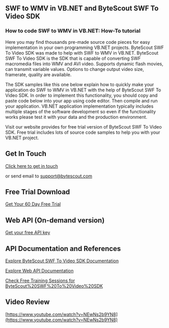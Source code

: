 ## SWF to WMV in VB.NET and ByteScout SWF To Video SDK

### How to code SWF to WMV in VB.NET: How-To tutorial

Here you may find thousands pre-made source code pieces for easy implementation in your own programming VB.NET projects. ByteScout SWF To Video SDK was made to help with SWF to WMV in VB.NET. ByteScout SWF To Video SDK is the SDK that is capable of converting SWF macromedia files into WMV and AVI video. Supports dynamic flash movies, can transmit variable values. Options to change output video size, framerate, quality are available.

The SDK samples like this one below explain how to quickly make your application do SWF to WMV in VB.NET with the help of ByteScout SWF To Video SDK. In order to implement this functionality, you should copy and paste code below into your app using code editor. Then compile and run your application. VB.NET application implementation typically includes multiple stages of the software development so even if the functionality works please test it with your data and the production environment.

Visit our website provides for free trial version of ByteScout SWF To Video SDK. Free trial includes lots of source code samples to help you with your VB.NET project.

## Get In Touch

[Click here to get in touch](https://bytescout.zendesk.com/hc/en-us/requests/new?subject=ByteScout%20SWF%20To%20Video%20SDK%20Question)

or send email to [support@bytescout.com](mailto:support@bytescout.com?subject=ByteScout%20SWF%20To%20Video%20SDK%20Question) 

## Free Trial Download

[Get Your 60 Day Free Trial](https://bytescout.com/download/web-installer?utm_source=github-readme)

## Web API (On-demand version)

[Get your free API key](https://pdf.co/documentation/api?utm_source=github-readme)

## API Documentation and References

[Explore ByteScout SWF To Video SDK Documentation](https://bytescout.com/documentation/index.html?utm_source=github-readme)

[Explore Web API Documentation](https://pdf.co/documentation/api?utm_source=github-readme)

[Check Free Training Sessions for ByteScout%20SWF%20To%20Video%20SDK](https://academy.bytescout.com/)

## Video Review

[https://www.youtube.com/watch?v=NEwNs2b9YN8](https://www.youtube.com/watch?v=NEwNs2b9YN8)